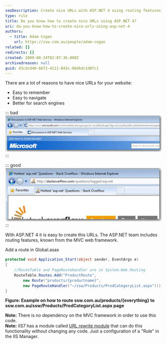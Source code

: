 ```yaml
---
seoDescription: Create nice URLs with ASP.NET 4 using routing features, improving user experience and search engine ranking.
type: rule
title: Do you know how to create nice URLs using ASP.NET 4?
uri: do-you-know-how-to-create-nice-urls-using-asp-net-4
authors:
  - title: Adam Cogan
    url: https://ssw.com.au/people/adam-cogan
related: []
redirects: []
created: 2009-08-24T02:07:36.000Z
archivedreason: null
guid: 43cdcd40-66f2-4111-843c-96dbdc1d8fc1
---
```


There are a lot of reasons to have nice URLs for your website:

* Easy to remember
* Easy to navigate
* Better for search engines

<!--endintro-->

::: bad  
![Figure: Bad example – This URL is impossible to remember for your users, and even search don’t like these URLs](BadURL.jpg)  
:::

::: good  
![Figure: Good example – Nice clean URL, easy to remember, easy to guess where I am and good for search engines](GoodURL.jpg)  
:::

With ASP.NET 4 it is easy to create this URLs. The ASP.NET team includes routing features, known from the MVC web framework.

Add a route in Global.asax

```cs
protected void Application_Start(object sender, EventArgs e)
{
    //RouteTable and PageRouteHandler are in System.Web.Routing
    RouteTable.Routes.Add("ProductRoute",
        new Route("products/{productname}",
        new PageRouteHandler("~/ssw/Products/ProdCategoryList.aspx")));
}
```

**Figure: Example on how to route ssw.com.au/products/{everything} to ssw.com.au/ssw/Products/ProdCategoryList.aspx page**

**Note:** There is no dependency on the MVC framework in order to use this code.  
**Note:** IIS7 has a module called [URL rewrite module](http://www.iis.net/learn/extensions/url-rewrite-module/using-the-url-rewrite-module) that can do this functionality without changing any code. Just a configuration of a "Rule" in the IIS Manager.
